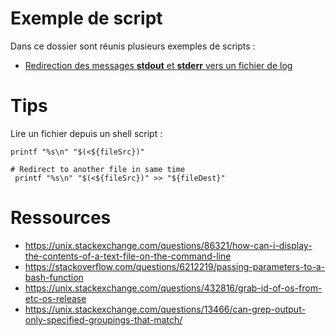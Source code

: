 # Exemple de script

Dans ce dossier sont réunis plusieurs exemples de scripts : 
- [Redirection des messages **stdout** et **stderr** vers un fichier de log](https://github.com/BOREA-DENTAL/DocumentationsCobra/tree/master/Documentations/Developpement/Shell/redirectStdToLog/ "Exemple de redirection") 

# Tips

Lire un fichier depuis un shell script :
```shell
printf "%s\n" "$(<${fileSrc})"

# Redirect to another file in same time
 printf "%s\n" "$(<${fileSrc})" >> "${fileDest}"
```

# Ressources

- https://unix.stackexchange.com/questions/86321/how-can-i-display-the-contents-of-a-text-file-on-the-command-line
- https://stackoverflow.com/questions/6212219/passing-parameters-to-a-bash-function
- https://unix.stackexchange.com/questions/432816/grab-id-of-os-from-etc-os-release
- https://unix.stackexchange.com/questions/13466/can-grep-output-only-specified-groupings-that-match/
